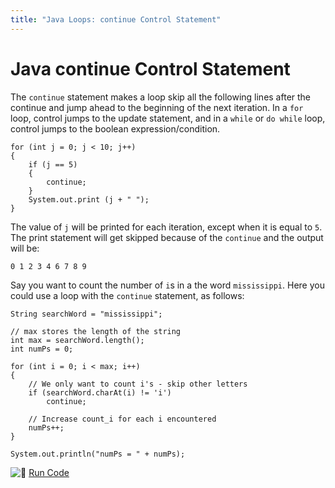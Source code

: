 ```yaml
---
title: "Java Loops: continue Control Statement"
---
```


# Java continue Control Statement

The `continue` statement makes a loop skip all the following lines after the continue and jump ahead to the beginning of the next iteration. In a `for` loop, control jumps to the update statement, and in a `while` or `do while` loop, control jumps to the boolean expression/condition.

    for (int j = 0; j < 10; j++)
    {
        if (j == 5)
        {
            continue;
        }
        System.out.print (j + " ");
    }

The value of `j` will be printed for each iteration, except when it is equal to `5`. The print statement will get skipped because of the `continue` and the output will be:

    0 1 2 3 4 6 7 8 9

Say you want to count the number of `i`s in a the word `mississippi`. Here you could use a loop with the `continue` statement, as follows:

    String searchWord = "mississippi";

    // max stores the length of the string
    int max = searchWord.length();
    int numPs = 0;

    for (int i = 0; i < max; i++)
    {
        // We only want to count i's - skip other letters
        if (searchWord.charAt(i) != 'i')
            continue;

        // Increase count_i for each i encountered
        numPs++;
    }

    System.out.println("numPs = " + numPs);

![:rocket:](//forum.freecodecamp.com/images/emoji/emoji_one/rocket.png?v=2 ":rocket:") [Run Code](https://repl.it/CJZH/0)
